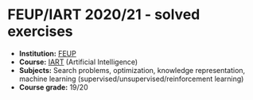 # FEUP/IART 2020/21 - solved exercises

- **Institution:** [FEUP](https://sigarra.up.pt/feup/en/web_page.Inicial)
- **Course:** [IART](https://sigarra.up.pt/feup/en/UCURR_GERAL.FICHA_UC_VIEW?pv_ocorrencia_id=459487) (Artificial Intelligence)
- **Subjects:** Search problems, optimization, knowledge representation, machine learning (supervised/unsupervised/reinforcement learning)
- **Course grade:** 19/20
